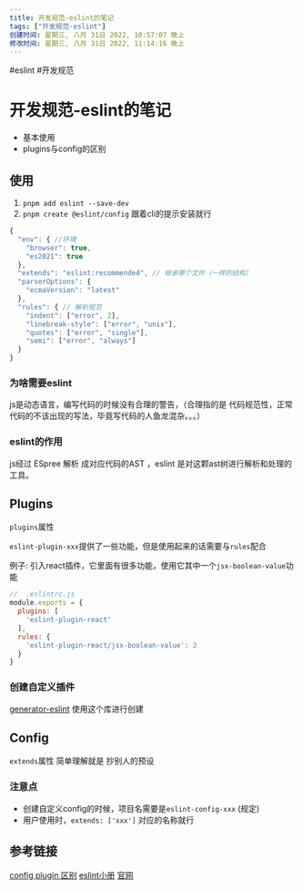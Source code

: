 ```yaml
---
title: 开发规范-eslint的笔记
tags: ["开发规范-eslint"]
创建时间: 星期三, 八月 31日 2022, 10:57:07 晚上
修改时间: 星期三, 八月 31日 2022, 11:14:16 晚上
---
```

#eslint #开发规范

# 开发规范-eslint的笔记

- 基本使用
- plugins与config的区别

## 使用

1. `pnpm add eslint --save-dev`
2. `pnpm create @eslint/config` 跟着cli的提示安装就行

```js
{
  "env": { //环境
    "browser": true,
    "es2021": true
  },
  "extends": "eslint:recommended", // 继承哪个文件（一样的结构）
  "parserOptions": {
    "ecmaVersion": "latest"
  },
  "rules": { // 解析规范
    "indent": ["error", 2],
    "linebreak-style": ["error", "unix"],
    "quotes": ["error", "single"],
    "semi": ["error", "always"]
  }
}

```


### 为啥需要eslint
js是动态语言，编写代码的时候没有合理的警告，（合理指的是 代码规范性，正常代码的不该出现的写法，毕竟写代码的人鱼龙混杂。。。）

### eslint的作用
js经过 ESpree 解析 成对应代码的AST ，eslint 是对这颗ast树进行解析和处理的工具。

## Plugins

`plugins`属性

`eslint-plugin-xxx`提供了一些功能，但是使用起来的话需要与`rules`配合

例子:
引入react插件，它里面有很多功能，使用它其中一个`jsx-boolean-value`功能
```js
//	.eslintrc.js
module.exports = {
  plugins: [
    'eslint-plugin-react'
  ],
  rules: {
    'eslint-plugin-react/jsx-boolean-value': 2
  }
}
```

### 创建自定义插件
[generator-eslint](https://www.npmjs.com/package/generator-eslint) 使用这个库进行创建

## Config

`extends`属性
简单理解就是 抄别人的预设


### 注意点
- 创建自定义config的时候，项目名需要是`eslint-config-xxx` (规定)
- 用户使用时，`extends: ['xxx']` 对应的名称就行



## 参考链接
[config plugin 区别](https://juejin.cn/post/6859291468138774535)
[eslint小册](https://sudongyuer.github.io/learn-eslint/)
[官网](https://eslint.org/)